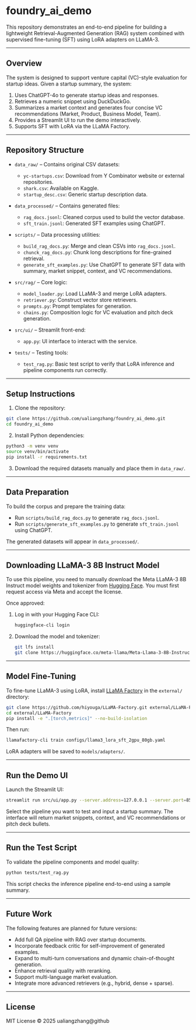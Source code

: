 # foundry_ai_demo

This repository demonstrates an end-to-end pipeline for building a lightweight Retrieval-Augmented Generation (RAG) system combined with supervised fine-tuning (SFT) using LoRA adapters on LLaMA-3.

---

## Overview

The system is designed to support venture capital (VC)-style evaluation for startup ideas. Given a startup summary, the system:

1. Uses ChatGPT-4o to generate startup ideas and responses.
2. Retrieves a numeric snippet using DuckDuckGo.
3. Summarizes a market context and generates four concise VC recommendations (Market, Product, Business Model, Team).
4. Provides a Streamlit UI to run the demo interactively.
5. Supports SFT with LoRA via the LLaMA Factory.

---

## Repository Structure

- `data_raw/` – Contains original CSV datasets:
  - `yc-startups.csv`: Download from Y Combinator website or external repositories.
  - `shark.csv`: Available on Kaggle.
  - `startup_desc.csv`: Generic startup description data.

- `data_processed/` – Contains generated files:
  - `rag_docs.jsonl`: Cleaned corpus used to build the vector database.
  - `sft_train.jsonl`: Generated SFT examples using ChatGPT.

- `scripts/` – Data processing utilities:
  - `build_rag_docs.py`: Merge and clean CSVs into `rag_docs.jsonl`.
  - `chunck_rag_docs.py`: Chunk long descriptions for fine-grained retrieval.
  - `generate_sft_examples.py`: Use ChatGPT to generate SFT data with summary, market snippet, context, and VC recommendations.

- `src/rag/` – Core logic:
  - `model_loader.py`: Load LLaMA-3 and merge LoRA adapters.
  - `retriever.py`: Construct vector store retrievers.
  - `prompts.py`: Prompt templates for generation.
  - `chains.py`: Composition logic for VC evaluation and pitch deck generation.

- `src/ui/` – Streamlit front-end:
  - `app.py`: UI interface to interact with the service.

- `tests/` – Testing tools:
  - `test_rag.py`: Basic test script to verify that LoRA inference and pipeline components run correctly.

---

## Setup Instructions

1. Clone the repository:

```bash
git clone https://github.com/ualiangzhang/foundry_ai_demo.git
cd foundry_ai_demo
```

2. Install Python dependencies:

```bash
python3 -m venv venv
source venv/bin/activate
pip install -r requirements.txt
```

3. Download the required datasets manually and place them in `data_raw/`.

---

## Data Preparation

To build the corpus and prepare the training data:

- Run `scripts/build_rag_docs.py` to generate `rag_docs.jsonl`.
- Run `scripts/generate_sft_examples.py` to generate `sft_train.jsonl` using ChatGPT.

The generated datasets will appear in `data_processed/`.

---

## Downloading LLaMA-3 8B Instruct Model

To use this pipeline, you need to manually download the Meta LLaMA-3 8B Instruct model weights and tokenizer from [Hugging Face](https://huggingface.co/meta-llama/Meta-Llama-3-8B-Instruct). You must first request access via Meta and accept the license.

Once approved:

1. Log in with your Hugging Face CLI:
   ```bash
   huggingface-cli login
   ```

2. Download the model and tokenizer:
   ```bash
   git lfs install
   git clone https://huggingface.co/meta-llama/Meta-Llama-3-8B-Instruct models/base/Meta-Llama-3-8B-Instruct
   ```
---

## Model Fine-Tuning

To fine-tune LLaMA-3 using LoRA, install [LLaMA Factory](https://github.com/hiyouga/LLaMA-Factory) in the `external/` directory:

```bash
git clone https://github.com/hiyouga/LLaMA-Factory.git external/LLaMA-Factory
cd external/LLaMA-Factory
pip install -e ".[torch,metrics]" --no-build-isolation
```

Then run:

```bash
llamafactory-cli train configs/llama3_lora_sft_2gpu_80gb.yaml
```

LoRA adapters will be saved to `models/adapters/`.

---

## Run the Demo UI

Launch the Streamlit UI:

```bash
streamlit run src/ui/app.py --server.address=127.0.0.1 --server.port=8501
```

Select the pipeline you want to test and input a startup summary. The interface will return market snippets, context, and VC recommendations or pitch deck bullets.

---

## Run the Test Script

To validate the pipeline components and model quality:

```bash
python tests/test_rag.py
```

This script checks the inference pipeline end-to-end using a sample summary.

---

## Future Work

The following features are planned for future versions:

- Add full QA pipeline with RAG over startup documents.
- Incorporate feedback critic for self-improvement of generated examples.
- Expand to multi-turn conversations and dynamic chain-of-thought generation.
- Enhance retrieval quality with reranking.
- Support multi-language market evaluation.
- Integrate more advanced retrievers (e.g., hybrid, dense + sparse).

---

## License

MIT License © 2025 ualiangzhang@github